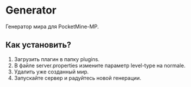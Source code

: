 # Generator
Генератор мира для PocketMine-MP.

## Как установить?
1. Загрузить плагин в папку plugins.
2. В файле server.properties измените параметр level-type на normale.
3. Удалить уже созданный мир.
4. Запускайте сервер и радуйтесь новой генерации.
